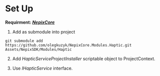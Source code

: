 # Set Up

**Requirment: _[NepixCore](https://github.com/olegkuzyk/NepixCore)_**

1. Add as submodule into project

`git submodule add https://github.com/olegkuzyk/NepixCore.Modules.Haptic.git Assets/NepixSDK/Modules/Haptic`

2. Add *HapticServiceProjectInstaller* scriptable object to ProjectContext.

3. Use *IHapticService* interface.
